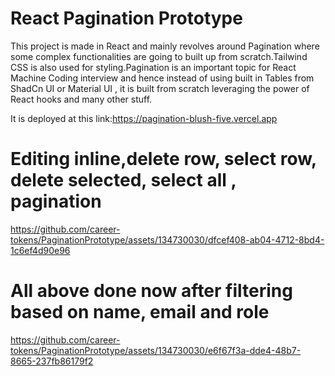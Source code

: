 # React Pagination Prototype
This project is made in React and mainly revolves around Pagination where some complex functionalities are going to built up from scratch.Tailwind CSS is also used for styling.Pagination is an important topic for React Machine Coding interview and hence instead of using built in Tables from ShadCn UI or Material UI , it is built from scratch leveraging the power of React hooks and many other stuff.

It is deployed at this link:https://pagination-blush-five.vercel.app
# Editing inline,delete row, select row, delete selected, select all , pagination
https://github.com/career-tokens/PaginationPrototype/assets/134730030/dfcef408-ab04-4712-8bd4-1c6ef4d90e96

# All above done now after filtering based on name, email and role

https://github.com/career-tokens/PaginationPrototype/assets/134730030/e6f67f3a-dde4-48b7-8665-237fb86179f2





